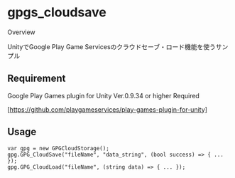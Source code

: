 # gpgs_cloudsave

Overview

UnityでGoogle Play Game Servicesのクラウドセーブ・ロード機能を使うサンプル

## Requirement

Google Play Games plugin for Unity  Ver.0.9.34 or higher Required

[https://github.com/playgameservices/play-games-plugin-for-unity]

## Usage

```
var gpg = new GPGCloudStorage();
gpg.GPG_CloudSave("fileName", "data_string", (bool success) => { ... });
gpg.GPG_CloudLoad("fileName", (string data) => { ... });
```

